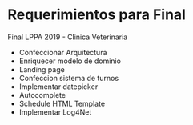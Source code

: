 # Requerimientos para Final
Final LPPA 2019 - Clinica Veterinaria

- Confeccionar Arquitectura
- Enriquecer modelo de dominio
- Landing page
- Confeccion sistema de turnos
- Implementar datepicker
- Autocomplete
- Schedule HTML Template
- Implementar Log4Net
